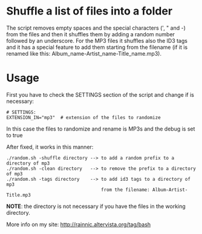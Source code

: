 Shuffle a list of files into a folder
=====================================

The script removes empty spaces and the special characters (', " and -) from the files and then it shuffles them by adding a random number followed by an underscore. For the MP3 files it shuffles also the ID3 tags and it has a special feature to add them starting from the filename (if it is renamed like this: Album_name-Artist_name-Title_name.mp3).

# Usage
First you have to check the SETTINGS section of the script and change if is necessary:

```
# SETTINGS:
EXTENSION_IN="mp3" 	# extension of the files to randomize
```

In this case the files to randomize and rename is MP3s and the debug is set to true

After fixed, it works in this manner:

```
./random.sh -shuffle directory --> to add a random prefix to a directory of mp3
./random.sh -clean directory   --> to remove the prefix to a directory of mp3
./random.sh -tags directory    --> to add id3 tags to a directory of mp3
                                   from the filename: Album-Artist-Title.mp3
```

__NOTE__: the directory is not necessary if you have the files in the working directory.

More info on my site:
http://rainnic.altervista.org/tag/bash

